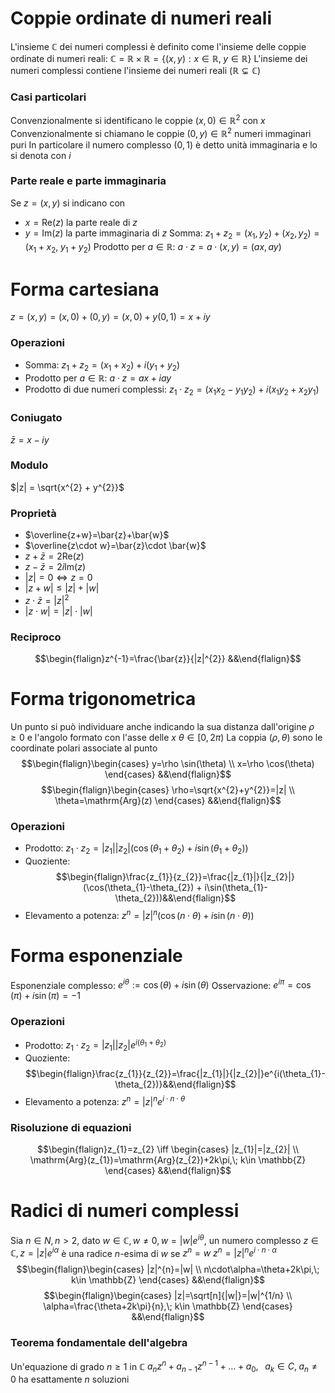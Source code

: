 # Coppie ordinate di numeri reali
L'insieme $\mathbb{C}$ dei numeri complessi è definito come l'insieme delle coppie ordinate di numeri reali: $\mathbb{C}=\mathbb{R}\times \mathbb{R}=\{ (x,y):x \in \mathbb{R},\; y \in \mathbb{R} \}$
L'insieme dei numeri complessi contiene l'insieme dei numeri reali ($\mathbb{R}\subsetneq \mathbb{C}$)

### Casi particolari
Convenzionalmente si identificano le coppie $(x, 0)\in \mathbb{R}^{2}$ con $x$
Convenzionalmente si chiamano le coppie $(0,y)\in \mathbb{R}^{2}$ numeri immaginari puri
In particolare il numero complesso $(0,1)$ è detto unità immaginaria e lo si denota con $i$

### Parte reale e parte immaginaria
Se $z=(x,y)$ si indicano con
- $x=\mathrm{Re}(z)$ la parte reale di $z$
- $y=\mathrm{Im}(z)$ la parte immaginaria di $z$
Somma: $z_{1}+z_{2}=(x_{1},y_{2})+(x_{2},y_{2})=(x_{1}+x_{2},\;y_{1}+y_{2})$
Prodotto per $a\in \mathbb{R}$: $a\cdot z=a\cdot(x,y)=(ax,ay)$

# Forma cartesiana
$z=(x,y)=(x,0)+(0,y)=(x,0)+y(0,1)=x+iy$

### Operazioni
- Somma: $z_{1}+z_{2}=(x_{1}+x_{2}) + i(y_{1}+y_{2})$
- Prodotto per $a\in \mathbb{R}$: $a\cdot z=ax+iay$
- Prodotto di due numeri complessi: $z_{1}\cdot z_{2}=(x_{1}x_{2}-y_{1}y_{2}) + i(x_{1}y_{2}+x_{2}y_{1})$

### Coniugato
$\bar{z}=x-iy$

### Modulo
$|z| = \sqrt{x^{2} + y^{2}}$

### Proprietà
- $\overline{z+w}=\bar{z}+\bar{w}$
- $\overline{z\cdot w}=\bar{z}\cdot \bar{w}$
- $z+\bar{z}=2\mathrm{Re}(z)$
- $z-\bar{z}=2i\mathrm{Im}(z)$
- $|z|=0\iff z=0$
- $|z+w|\leq |z|+|w|$
- $z\cdot\bar{z}=|z|^{2}$
- $|z\cdot w|=|z|\cdot |w|$

### Reciproco
$$\begin{flalign}z^{-1}=\frac{\bar{z}}{|z|^{2}} &&\end{flalign}$$

# Forma trigonometrica
Un punto si può individuare anche indicando la sua distanza dall'origine $\rho\geq 0$ e l'angolo formato con l'asse delle $x$ $\theta \in[0,2\pi)$
La coppia $(\rho,\theta)$ sono le coordinate polari associate al punto
$$\begin{flalign}\begin{cases}
y=\rho \sin(\theta) \\
x=\rho \cos(\theta)
\end{cases} &&\end{flalign}$$
$$\begin{flalign}\begin{cases}
\rho=\sqrt{x^{2}+y^{2}}=|z| \\
\theta=\mathrm{Arg}(z)
\end{cases} &&\end{flalign}$$
### Operazioni
- Prodotto: $z_{1}\cdot z_{2}=|z_{1}||z_{2}|(\cos(\theta_{1}+\theta_{2}) + i\sin(\theta_{1}+\theta_{2}))$
- Quoziente: $$\begin{flalign}\frac{z_{1}}{z_{2}}=\frac{|z_{1}|}{|z_{2}|}(\cos(\theta_{1}-\theta_{2}) + i\sin(\theta_{1}-\theta_{2}))&&\end{flalign}$$
- Elevamento a potenza: $z^{n}=|z|^{n}(\cos(n\cdot\theta) + i\sin(n\cdot\theta))$

# Forma esponenziale
Esponenziale complesso: $e^{i\theta}:=\cos(\theta)+i\sin(\theta)$
Osservazione: $e^{i\pi}=\cos(\pi)+i\sin(\pi)=-1$

### Operazioni
- Prodotto: $z_{1}\cdot z_{2}=|z_{1}||z_{2}|e^{i(\theta_{1}+\theta_{2})}$
- Quoziente: $$\begin{flalign}\frac{z_{1}}{z_{2}}=\frac{|z_{1}|}{|z_{2}|}e^{i(\theta_{1}-\theta_{2})}&&\end{flalign}$$
- Elevamento a potenza: $z^{n}=|z|^{n}e^{i\cdot n\cdot\theta}$

### Risoluzione di equazioni
$$\begin{flalign}z_{1}=z_{2} \iff \begin{cases}
|z_{1}|=|z_{2}| \\
\mathrm{Arg}(z_{1})=\mathrm{Arg}(z_{2})+2k\pi,\; k\in \mathbb{Z}
\end{cases} &&\end{flalign}$$

# Radici di numeri complessi
Sia $n\in N, n>2$, dato $w\in \mathbb{C},w\neq0, w=|w|e^{i\theta}$, un numero complesso $z\in \mathbb{C}, z=|z|e^{i\alpha}$ è una radice $n$-esima di $w$ se $z^{n}=w$
$z^{n}=|z|^{n}e^{i\cdot n\cdot\alpha}$
$$\begin{flalign}\begin{cases}
|z|^{n}=|w| \\
n\cdot\alpha=\theta+2k\pi,\; k\in \mathbb{Z}
\end{cases} &&\end{flalign}$$
$$\begin{flalign}\begin{cases}
|z|=\sqrt[n]{|w|}=|w|^{1/n} \\
\alpha=\frac{\theta+2k\pi}{n},\; k\in \mathbb{Z}
\end{cases} &&\end{flalign}$$

### Teorema fondamentale dell'algebra
Un'equazione di grado $n\geq1$ in $\mathbb{C}$
$a_{n}z^{n}+a_{n-1}z^{n-1}+{\dots}+a_{0},\;\;\; a_{k}\in C,\; a_{n}\neq0$
ha esattamente $n$ soluzioni